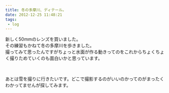 ```yaml
---
title: 冬の多摩川、ディテール。
date: 2012-12-25 11:48:21
tags: 
 - log
---
```

新しく50mmのレンズを買いました。<br>
その練習もかねて冬の多摩川を歩きました。<br>
撮ってみて思ったんですがちょっと水面が作る動きってのをこれからちょくちょく撮りためていくのも面白いかと思っています。

<!-- more -->

<img src="http://farm9.staticflickr.com/8082/8302614518_f5273e9d7b.jpg" alt="" />

<img src="http://farm9.staticflickr.com/8491/8301557791_d08475da0b.jpg" alt="" />

<img src="http://farm9.staticflickr.com/8492/8301554107_eba74b0719.jpg" alt="" />

あとは雪を撮りに行きたいです。どこで撮影するのがいいのかってのがまったくわかってませんが探してみます。